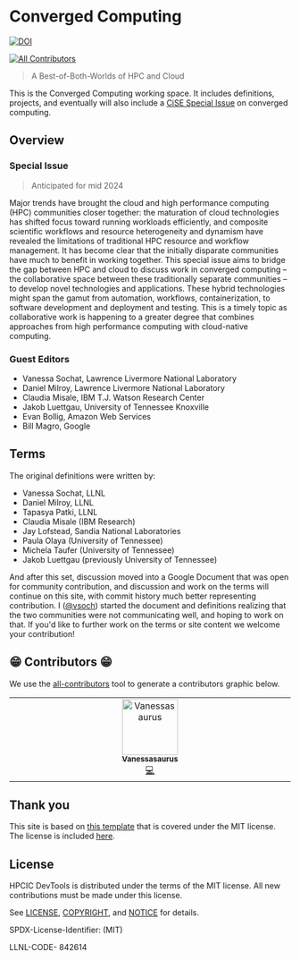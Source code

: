 # Converged Computing 

[![DOI](https://zenodo.org/badge/DOI/10.5281/zenodo.7697548.svg)](https://doi.org/10.5281/zenodo.7697548)

<!-- ALL-CONTRIBUTORS-BADGE:START - Do not remove or modify this section -->
[![All Contributors](https://img.shields.io/badge/all_contributors-1-orange.svg?style=flat-square)](#contributors-)
<!-- ALL-CONTRIBUTORS-BADGE:END -->

> A Best-of-Both-Worlds of HPC and Cloud

This is the Converged Computing working space. It includes definitions, projects, and eventually will also include a [CiSE Special Issue](https://www.authorea.com/users/34995/articles/430859-cise-guest-editors-guide) on converged computing. 

## Overview

### Special Issue

> Anticipated for mid 2024

Major trends have brought the cloud and high performance computing (HPC) communities closer together: the maturation of cloud technologies has shifted focus toward running workloads efficiently, and composite scientific workflows and resource heterogeneity and dynamism have revealed the limitations of traditional HPC resource and workflow management. It has become clear that the initially disparate communities have much to benefit in working together. This special issue aims to bridge the gap between HPC and cloud to discuss work in converged computing – the collaborative space between these traditionally separate communities – to develop novel technologies and applications. These hybrid technologies might span the gamut from automation, workflows, containerization, to software development and deployment and testing. This is a timely topic as collaborative work is happening to a greater degree that combines approaches from high performance computing with cloud-native computing.

### Guest Editors

 - Vanessa Sochat, Lawrence Livermore National Laboratory
 - Daniel Milroy, Lawrence Livermore National Laboratory
 - Claudia Misale, IBM T.J. Watson Research Center 
 - Jakob Luettgau, University of Tennessee Knoxville
 - Evan Bollig, Amazon Web Services
 - Bill Magro, Google
 

## Terms

The original definitions were written by:

- Vanessa Sochat, LLNL
- Daniel Milroy, LLNL
- Tapasya Patki, LLNL
- Claudia Misale (IBM Research)
- Jay Lofstead, Sandia National Laboratories
- Paula Olaya (University of Tennessee)
- Michela Taufer (University of Tennessee)
- Jakob Luettgau (previously University of Tennessee)

And after this set, discussion moved into a Google Document that was open for community contribution, and discussion and work on the terms will continue on this site, with commit history much better representing contribution. I ([@vsoch](https://github.com/vsoch)) started the document and definitions realizing that the two communities were not communicating well, and hoping to work on that. If you'd like to further work on the terms or site content we welcome your contribution! 


## 😁️ Contributors 😁️

We use the [all-contributors](https://github.com/all-contributors/all-contributors)
tool to generate a contributors graphic below.

<!-- ALL-CONTRIBUTORS-LIST:START - Do not remove or modify this section -->
<!-- prettier-ignore-start -->
<!-- markdownlint-disable -->
<table>
  <tbody>
    <tr>
      <td align="center" valign="top" width="14.28%"><a href="https://vsoch.github.io"><img src="https://avatars.githubusercontent.com/u/814322?v=4?s=100" width="100px;" alt="Vanessasaurus"/><br /><sub><b>Vanessasaurus</b></sub></a><br /><a href="https://github.com/converged-computing/converged-computing.github.io/commits?author=vsoch" title="Code">💻</a></td>
    </tr>
  </tbody>
</table>
<!-- markdownlint-restore -->
<!-- prettier-ignore-end -->

<!-- ALL-CONTRIBUTORS-LIST:END -->


## Thank you

This site is based on [this template](https://bootstrapemail.com/) that is covered under the MIT license. The license is included [here](.github/LICENSE-BOOTSTRAP.md).

## License

HPCIC DevTools is distributed under the terms of the MIT license.
All new contributions must be made under this license.

See [LICENSE](https://github.com/converged-computing/cloud-select/blob/main/LICENSE),
[COPYRIGHT](https://github.com/converged-computing/cloud-select/blob/main/COPYRIGHT), and
[NOTICE](https://github.com/converged-computing/cloud-select/blob/main/NOTICE) for details.

SPDX-License-Identifier: (MIT)

LLNL-CODE- 842614
